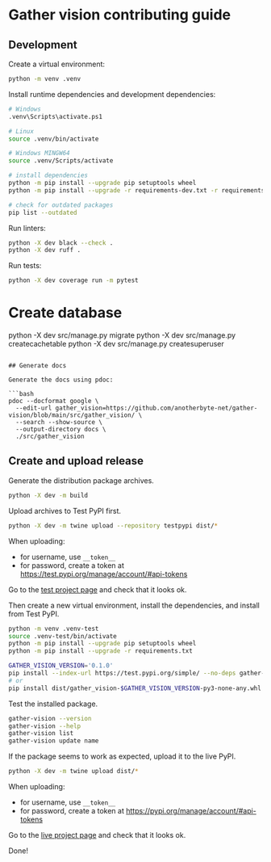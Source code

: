 # Gather vision contributing guide

## Development

Create a virtual environment:

```bash
python -m venv .venv
```

Install runtime dependencies and development dependencies:

```bash
# Windows
.venv\Scripts\activate.ps1

# Linux
source .venv/bin/activate

# Windows MINGW64
source .venv/Scripts/activate

# install dependencies
python -m pip install --upgrade pip setuptools wheel
python -m pip install --upgrade -r requirements-dev.txt -r requirements.txt

# check for outdated packages
pip list --outdated
```

Run linters:

```bash
python -X dev black --check .
python -X dev ruff .
```

Run tests:

```bash
python -X dev coverage run -m pytest
```

# Create database
python -X dev src/manage.py migrate
python -X dev src/manage.py createcachetable
python -X dev src/manage.py createsuperuser
```

## Generate docs

Generate the docs using pdoc:

```bash
pdoc --docformat google \
  --edit-url gather_vision=https://github.com/anotherbyte-net/gather-vision/blob/main/src/gather_vision/ \
  --search --show-source \
  --output-directory docs \
  ./src/gather_vision
```

## Create and upload release

Generate the distribution package archives.

```bash
python -X dev -m build
```

Upload archives to Test PyPI first.

```bash
python -X dev -m twine upload --repository testpypi dist/*
```

When uploading:

- for username, use `__token__`
- for password, create a token at https://test.pypi.org/manage/account/#api-tokens

Go to the [test project page](https://test.pypi.org/project/gather-vision) and check that it looks ok.

Then create a new virtual environment, install the dependencies, and install from Test PyPI.

```bash
python -m venv .venv-test
source .venv-test/bin/activate
python -m pip install --upgrade pip setuptools wheel
python -m pip install --upgrade -r requirements.txt

GATHER_VISION_VERSION='0.1.0'
pip install --index-url https://test.pypi.org/simple/ --no-deps gather-vision==$GATHER_VISION_VERSION
# or
pip install dist/gather_vision-$GATHER_VISION_VERSION-py3-none-any.whl
```

Test the installed package.

```bash
gather-vision --version
gather-vision --help
gather-vision list
gather-vision update name
```

If the package seems to work as expected, upload it to the live PyPI.

```bash
python -X dev -m twine upload dist/*
```

When uploading:

- for username, use `__token__`
- for password, create a token at https://pypi.org/manage/account/#api-tokens

Go to the [live project page](https://pypi.org/project/gather-vision) and check that it looks ok.

Done!
